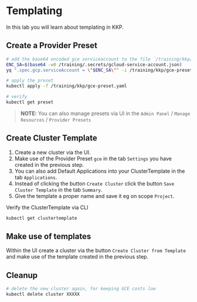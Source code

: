 # Templating

In this lab you will learn about templating in KKP.

## Create a Provider Preset

```bash
# add the base64 encoded gce serviceaccount to the file `/training/kkp/gce-preset.yaml`
ENC_SA=$(base64 -w0 /training/.secrets/gcloud-service-account.json)
yq ".spec.gcp.serviceAccount = \"$ENC_SA\"" -i /training/kkp/gce-preset.yaml

# apply the preset 
kubectl apply -f /training/kkp/gce-preset.yaml

# verify
kubectl get preset
```

>**NOTE:**
>You can also manage presets via UI in the `Admin Panel` / `Manage Resources` / `Provider Presets`

## Create Cluster Template

1. Create a new cluster via the UI.
1. Make use of the Provider Preset `gce` in the tab `Settings` you have created in the previous step.
1. You can also add Default Applications into your ClusterTemplate in the tab `Applications`.
1. Instead of clicking the button `Create Cluster` click the button `Save Cluster Template` in the tab `Summary`.
1. Give the template a proper name and save it eg on scope `Project`.

Verify the ClusterTemplate via CLI

```bash
kubectl get clustertemplate
```

## Make use of templates

Within the UI create a cluster via the button `Create Cluster from Template` and make use of the template created in the previous step.

## Cleanup

```bash
# delete the new cluster again, for keeping GCE costs low
kubectl delete cluster XXXXX 
```

